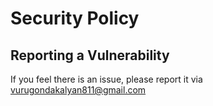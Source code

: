 # Security Policy

## Reporting a Vulnerability

If you feel there is an issue, please report it via vurugondakalyan811@gmail.com

